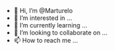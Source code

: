- 👋 Hi, I’m @Marturelo
- 👀 I’m interested in ...
- 🌱 I’m currently learning ...
- 💞️ I’m looking to collaborate on ...
- 📫 How to reach me ...

<!---
Marturelo/Marturelo is a ✨ special ✨ repository because its `README.md` (this file) appears on your GitHub profile.
You can click the Preview link to take a look at your changes.
--->
